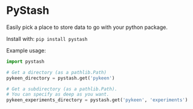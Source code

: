 # PyStash

Easily pick a place to store data to go with your python package.

Install with: `pip install pystash`

Example usage:

```python
import pystash

# Get a directory (as a pathlib.Path)
pykeen_directory = pystash.get('pykeen')

# Get a subdirectory (as a pathlib.Path).
# You can specify as deep as you want.
pykeen_experiments_directory = pystash.get('pykeen', 'experiments')
```

